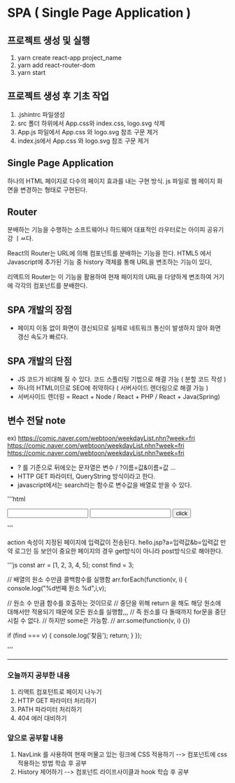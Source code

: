 # SPA ( Single Page Application )

## 프로젝트 생성 및 실행

1. yarn create react-app project_name
2. yarn add react-router-dom
3. yarn start

## 프로젝트 생성 후 기초 작업

1. .jshintrc 파일생성
2. src 폴더 하위에서 App.css와 index.css, logo.svg 삭제
3. App.js 파일에서 App.css 와 logo.svg 참조 구문 제거
4. index.js에서 App.css 와 logo.svg 참조 구문 제거

## Single Page Application

하나의 HTML 페이지로 다수의 페이지 효과를 내는 구현 방식.
js 파일로 웹 페이지 화면을 변경하는 형태로 구현된다.

## Router

분배하는 기능을 수행하는 소프트웨어나 하드웨어
대표적인 라우터로는 아이피 공유기강 ㅣㅆ다.

React의 Router는 URL에 의해 컴포넌트를 분배하는 기능을 한다.
HTML5 에서 Javascript에 추가된 기능 중 history 객체를 통해 URL을 변조하는 기능이 있다,

리액트의 Router는 이 기능을 활용하여 현재 패이지의 URL을 다양하게 변조하여 거기에 각각의 컴포넌트를 분배한다.

## SPA 개발의 장점

- 페이지 이동 없이 화면이 갱신되므로 실제로 네트워크 통신이 발생하지 않아 화면 갱신 속도가 빠르다.

## SPA 개발의 단점

- JS 코드가 비대해 질 수 있다. 코드 스플리팅 기법으로 해결 가능 ( 분할 코드 작성 )
- 하나의 HTML이므로 SEO에 취약하다 ( 서버사이드 렌더링으로 해결 가능 )
- 서버사이드 렌더링 = React + Node / React + PHP / React + Java(Spring)

## 변수 전달 note

ex)
https://comic.naver.com/webtoon/weekdayList.nhn?week=fri
https://comic.naver.com/webtoon/weekdayList.nhn?week=fri
https://comic.naver.com/webtoon/weekdayList.nhn?week=fri

- ? 를 기준으로 뒤에오는 문자열은 변수 / ?이름=값&이름=값 ...
- HTTP GET 파라미터, QueryString 방식이라고 한다.
- javascript에서는 search라는 함수로 변수값을 배열로 받을 수 있다.

'''html

<form method="get" action="hello.jsp">
    <input type="text" name="a" />
    <input type="text" name="b" />
    <button type="submit">click</button>
</form>
'''

action 속성이 지정된 페이지에 입력값이 전송된다.
hello.jsp?a=입력값&b=입력값
만약 로그인 등 보안이 중요한 페이지의 경우 get방식이 아니라 post방식으로 해야한다.

'''js
const arr = [1, 2, 3, 4, 5];
const find = 3;

// 배열의 원소 수만큼 콜백함수를 실행함
arr.forEach(function(v, i) {
console.log("%d번째 원소 %d",i,v);

// 원소 수 만큼 함수를 호출하는 것이므로
// 중단을 위해 return 을 해도 해당 원소에 대해서만 적용되기 때문에 모든 원소를 실행함,,,
// 즉 원소를 다 돌때까지 for문을 중단시킬 수 없다.
// 하지만 some은 가능함.
// arr.some(function(v, i) {})

if (find === v) {
console.log('찾음');
return;
}
});

'''

---

### 오늘까지 공부한 내용

1. 리액트 컴포턴트로 페이지 나누기
2. HTTP GET 파라미터 처리하기
3. PATH 파라미터 처리하기
4. 404 에러 대비하기

### 앞으로 공부할 내용

1. NavLink 를 사용하여 현재 머물고 있는 링크에 CSS 적용하기
   --> 컴포넌트에 css 적용하는 방법 학습 후 공부
2. History 제어하기
   --> 컴포넌트 라이프사이클과 hook 학습 후 공부
